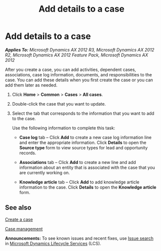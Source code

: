 ﻿---
title: Add details to a case
TOCTitle: Add details to a case
ms:assetid: ed8a7326-8378-4270-bccc-35d38b1b9355
ms:mtpsurl: https://technet.microsoft.com/en-us/library/Hh227501(v=AX.60)
ms:contentKeyID: 36059905
ms.date: 04/18/2014
mtps_version: v=AX.60
---

# Add details to a case 


_**Applies To:** Microsoft Dynamics AX 2012 R3, Microsoft Dynamics AX 2012 R2, Microsoft Dynamics AX 2012 Feature Pack, Microsoft Dynamics AX 2012_

After you create a case, you can add activities, dependent cases, associations, case log information, documents, and responsibilities to the case. You can add these details when you first create the case or you can add them later as needed.

1.  Click **Home** \> **Common** \> **Cases** \> **All cases**.

2.  Double-click the case that you want to update.

3.  Select the tab that corresponds to the information that you want to add to the case.
    
    Use the following information to complete this task:
    
      - **Case log** tab – Click **Add** to create a new case log information line and enter the appropriate information. Click **Details** to open the **Source type** form to view source types for lead and opportunity records.
    
      - **Associations** tab – Click **Add** to create a new line and add information about an entity that is associated with the case that you are currently working on.
    
      - **Knowledge article** tab – Click **Add** to add knowledge article information to the case. Click **Details** to open the **Knowledge article** form.

## See also

[Create a case](create-a-case.md)

[Case management](case-management.md)

  
**Announcements:** To see known issues and recent fixes, use [Issue search](http://go.microsoft.com/fwlink/?linkid=389258) in [Microsoft Dynamics Lifecycle Services](http://go.microsoft.com/fwlink/?linkid=306505) (LCS).

